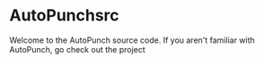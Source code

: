 # AutoPunchsrc

Welcome to the AutoPunch source code.  If you aren't familiar with AutoPunch, go check out the project 
